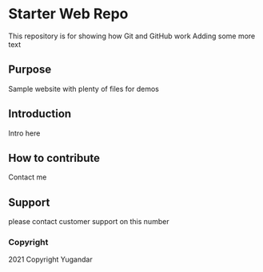 # Starter Web Repo

This repository is for showing how Git and GitHub work
Adding some more text
## Purpose

Sample website with plenty of files for demos

## Introduction
Intro here
## How to contribute
Contact me
## Support
please contact customer support on this number
### Copyright

2021 Copyright Yugandar